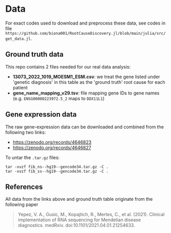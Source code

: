 # Data

For exact codes used to download and preprocess these data, see codes in file `https://github.com/biona001/RootCauseDiscovery.jl/blob/main/julia/src/get_data.jl`.

## Ground truth data

This repo contains 2 files needed for our real data analysis:
+ **13073_2022_1019_MOESM1_ESM.csv**: we treat the gene listed under 'genetic diagnosis' in this table as the 'ground truth' root cause for each patient
+ **gene_name_mapping_v29.tsv**: file mapping gene IDs to gene names (e.g. `ENSG00000223972.5_2` maps to `DDX11L1`)

## Gene expression data

The raw gene-expression data can be downloaded and combined from the following two links:
+ https://zenodo.org/records/4646823
+ https://zenodo.org/records/4646827

To untar the `.tar.gz` files:
```
tar -xvzf fib_ns--hg19--gencode34.tar.gz -C .
tar -xvzf fib_ss--hg19--gencode34.tar.gz -C .
```

## References

All data from the links above and ground truth table originate from the following paper 

> Yepez, V. A., Gusic, M., Kopajtich, R., Mertes, C., et al. (2021). Clinical implementation of RNA sequencing for Mendelian disease diagnostics. medRxiv. doi:10.1101/2021.04.01.21254633.

